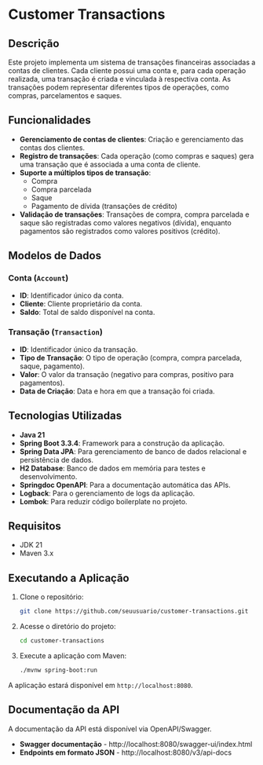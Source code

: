 # Customer Transactions

## Descrição
Este projeto implementa um sistema de transações financeiras associadas a contas de clientes. Cada cliente possui uma conta e, para cada operação realizada, uma transação é criada e vinculada à respectiva conta. As transações podem representar diferentes tipos de operações, como compras, parcelamentos e saques.

## Funcionalidades
- **Gerenciamento de contas de clientes**: Criação e gerenciamento das contas dos clientes.
- **Registro de transações**: Cada operação (como compras e saques) gera uma transação que é associada a uma conta de cliente.
- **Suporte a múltiplos tipos de transação**:
  - Compra
  - Compra parcelada
  - Saque
  - Pagamento de dívida (transações de crédito)
- **Validação de transações**: Transações de compra, compra parcelada e saque são registradas como valores negativos (dívida), enquanto pagamentos são registrados como valores positivos (crédito).

## Modelos de Dados
### Conta (`Account`)
- **ID**: Identificador único da conta.
- **Cliente**: Cliente proprietário da conta.
- **Saldo**: Total de saldo disponível na conta.

### Transação (`Transaction`)
- **ID**: Identificador único da transação.
- **Tipo de Transação**: O tipo de operação (compra, compra parcelada, saque, pagamento).
- **Valor**: O valor da transação (negativo para compras, positivo para pagamentos).
- **Data de Criação**: Data e hora em que a transação foi criada.

## Tecnologias Utilizadas
- **Java 21**
- **Spring Boot 3.3.4**: Framework para a construção da aplicação.
- **Spring Data JPA**: Para gerenciamento de banco de dados relacional e persistência de dados.
- **H2 Database**: Banco de dados em memória para testes e desenvolvimento.
- **Springdoc OpenAPI**: Para a documentação automática das APIs.
- **Logback**: Para o gerenciamento de logs da aplicação.
- **Lombok**: Para reduzir código boilerplate no projeto.

## Requisitos
- JDK 21
- Maven 3.x

## Executando a Aplicação
1. Clone o repositório:
    ```bash
    git clone https://github.com/seuusuario/customer-transactions.git
    ```
2. Acesse o diretório do projeto:
    ```bash
    cd customer-transactions
    ```
3. Execute a aplicação com Maven:
    ```bash
    ./mvnw spring-boot:run
    ```

A aplicação estará disponível em `http://localhost:8080`.

## Documentação da API
A documentação da API está disponível via OpenAPI/Swagger.
- **Swagger documentação** - http://localhost:8080/swagger-ui/index.html
- **Endpoints em formato JSON** - http://localhost:8080/v3/api-docs
